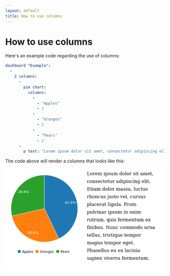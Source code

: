 ```yaml
---
layout: default
title: How to use columns
---
```


# How to use columns
Here's an example code regarding the use of columns: 

```yaml
dashboard "Example": 
  - 
    2 columns: 
      - 
        pie chart: 
          columns: 
            - 
              - "Apples"
              - 3
            - 
              - "Oranges"
              - 2
            - 
              - "Pears"
              - 2
      - 
        p text: "Lorem ipsum dolor sit amet, consectetur adipiscing elit. Etiam dolor massa, luctus rhoncus justo vel, cursus placerat ligula. Proin pulvinar ipsum in enim rutrum, quis fermentum ex finibus. Nunc commodo urna tellus, tristique tempor magna tempor eget. Phasellus eu ex lacinia sapien viverra fermentum."

```
The code above will render a columns that looks like this:

![](../screenshots/columns.png)
